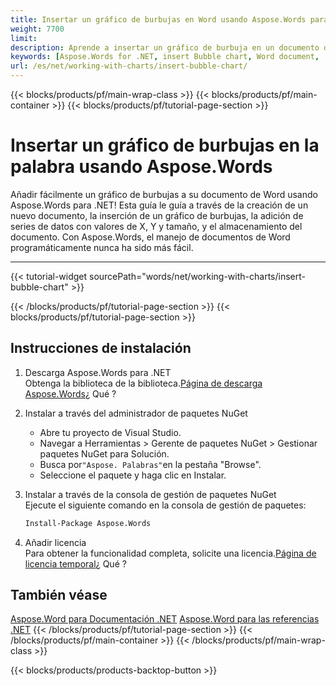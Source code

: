 ```yaml
---
title: Insertar un gráfico de burbujas en Word usando Aspose.Words para .NET
weight: 7700
limit: 
description: Aprende a insertar un gráfico de burbuja en un documento de Word utilizando Aspose.Words para .NET. Incluye instrucciones paso a paso y ejemplo de código.
keywords: [Aspose.Words for .NET, insert Bubble chart, Word document, .NET Bubble chart example, create Bubble chart Word]
url: /es/net/working-with-charts/insert-bubble-chart/
---
```

{{< blocks/products/pf/main-wrap-class >}}
{{< blocks/products/pf/main-container >}}
{{< blocks/products/pf/tutorial-page-section >}}

# Insertar un gráfico de burbujas en la palabra usando Aspose.Words

Añadir fácilmente un gráfico de burbujas a su documento de Word usando Aspose.Words para .NET! Esta guía le guía a través de la creación de un nuevo documento, la inserción de un gráfico de burbujas, la adición de series de datos con valores de X, Y y tamaño, y el almacenamiento del documento. Con Aspose.Words, el manejo de documentos de Word programáticamente nunca ha sido más fácil.  

---
{{< tutorial-widget sourcePath="words/net/working-with-charts/insert-bubble-chart" >}}

{{< /blocks/products/pf/tutorial-page-section >}}
{{< blocks/products/pf/tutorial-page-section >}}
## Instrucciones de instalación  

1. Descarga Aspose.Words para .NET  
   Obtenga la biblioteca de la biblioteca.[Página de descarga Aspose.Words](https://releases.aspose.com/words/net/)¿ Qué ?  

2. Instalar a través del administrador de paquetes NuGet  
   * Abre tu proyecto de Visual Studio.  
   * Navegar a Herramientas > Gerente de paquetes NuGet > Gestionar paquetes NuGet para Solución.  
   * Busca por`"Aspose. Palabras"`en la pestaña "Browse".  
   * Seleccione el paquete y haga clic en Instalar.  

3. Instalar a través de la consola de gestión de paquetes NuGet  
   Ejecute el siguiente comando en la consola de gestión de paquetes:  
   ```bash
   Install-Package Aspose.Words
   ```  

4. Añadir licencia  
   Para obtener la funcionalidad completa, solicite una licencia.[Página de licencia temporal](https://purchase.aspose.com/temporary-license/)¿ Qué ?  

## También véase
[Aspose.Word para Documentación .NET](https://docs.aspose.com/words/net/)
[Aspose.Word para las referencias .NET](https://reference.aspose.com/words/net/)
{{< /blocks/products/pf/tutorial-page-section >}}
{{< /blocks/products/pf/main-container >}}
{{< /blocks/products/pf/main-wrap-class >}}

{{< blocks/products/products-backtop-button >}}
